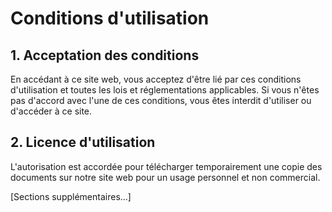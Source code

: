 # Conditions d'utilisation

## 1. Acceptation des conditions
En accédant à ce site web, vous acceptez d'être lié par ces conditions d'utilisation et toutes les lois et réglementations applicables. Si vous n'êtes pas d'accord avec l'une de ces conditions, vous êtes interdit d'utiliser ou d'accéder à ce site.

## 2. Licence d'utilisation
L'autorisation est accordée pour télécharger temporairement une copie des documents sur notre site web pour un usage personnel et non commercial.

[Sections supplémentaires...]